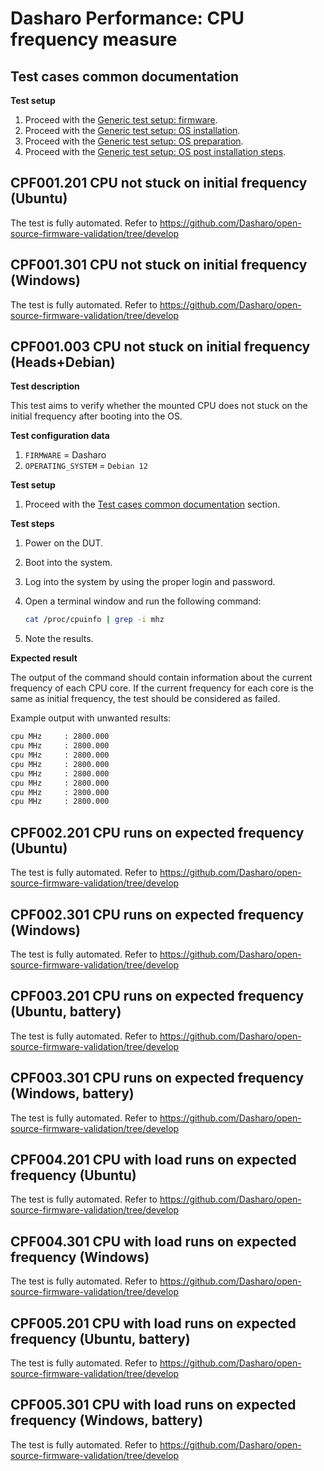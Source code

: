 # Dasharo Performance: CPU frequency measure

## Test cases common documentation

**Test setup**

1. Proceed with the
   [Generic test setup: firmware](../generic-test-setup.md#firmware).
1. Proceed with the
   [Generic test setup: OS installation](../generic-test-setup.md#os-installation).
1. Proceed with the
   [Generic test setup: OS preparation](../generic-test-setup.md#os-preparation).
1. Proceed with the
   [Generic test setup: OS post installation steps](../generic-test-setup.md#post-installation).

## CPF001.201 CPU not stuck on initial frequency (Ubuntu)

The test is fully automated. Refer to https://github.com/Dasharo/open-source-firmware-validation/tree/develop

## CPF001.301 CPU not stuck on initial frequency (Windows)

The test is fully automated. Refer to https://github.com/Dasharo/open-source-firmware-validation/tree/develop

## CPF001.003 CPU not stuck on initial frequency (Heads+Debian)

**Test description**

This test aims to verify whether the mounted CPU does not stuck on the
initial frequency after booting into the OS.

**Test configuration data**

1. `FIRMWARE` = Dasharo
1. `OPERATING_SYSTEM` = `Debian 12`

**Test setup**

1. Proceed with the
    [Test cases common documentation](#test-cases-common-documentation) section.

**Test steps**

1. Power on the DUT.
1. Boot into the system.
1. Log into the system by using the proper login and password.
1. Open a terminal window and run the following command:

    ```bash
    cat /proc/cpuinfo | grep -i mhz
    ```

1. Note the results.

**Expected result**

The output of the command should contain information about the current
frequency of each CPU core. If the current frequency for each core is the
same as initial frequency, the test should be considered as failed.

Example output with unwanted results:

```bash
cpu MHz		: 2800.000
cpu MHz		: 2800.000
cpu MHz		: 2800.000
cpu MHz		: 2800.000
cpu MHz		: 2800.000
cpu MHz		: 2800.000
cpu MHz		: 2800.000
cpu MHz		: 2800.000
```

## CPF002.201 CPU runs on expected frequency (Ubuntu)

The test is fully automated. Refer to https://github.com/Dasharo/open-source-firmware-validation/tree/develop

## CPF002.301 CPU runs on expected frequency (Windows)

The test is fully automated. Refer to https://github.com/Dasharo/open-source-firmware-validation/tree/develop

## CPF003.201 CPU runs on expected frequency (Ubuntu, battery)

The test is fully automated. Refer to https://github.com/Dasharo/open-source-firmware-validation/tree/develop

## CPF003.301 CPU runs on expected frequency (Windows, battery)

The test is fully automated. Refer to https://github.com/Dasharo/open-source-firmware-validation/tree/develop

## CPF004.201 CPU with load runs on expected frequency (Ubuntu)

The test is fully automated. Refer to https://github.com/Dasharo/open-source-firmware-validation/tree/develop

## CPF004.301 CPU with load runs on expected frequency (Windows)

The test is fully automated. Refer to https://github.com/Dasharo/open-source-firmware-validation/tree/develop

## CPF005.201 CPU with load runs on expected frequency (Ubuntu, battery)

The test is fully automated. Refer to https://github.com/Dasharo/open-source-firmware-validation/tree/develop

## CPF005.301 CPU with load runs on expected frequency (Windows, battery)

The test is fully automated. Refer to https://github.com/Dasharo/open-source-firmware-validation/tree/develop
